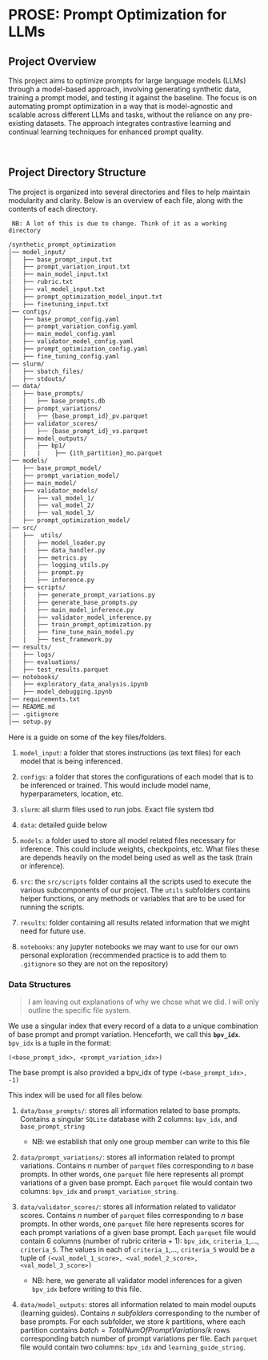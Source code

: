 # PROSE: Prompt Optimization for LLMs

## Project Overview

This project aims to optimize prompts for large language models (LLMs) through a model-based approach, involving generating synthetic data, training a prompt model, and testing it against the baseline. The focus is on automating prompt optimization in a way that is model-agnostic and scalable across different LLMs and tasks, without the reliance on any pre-existing datasets. The approach integrates contrastive learning and continual learning techniques for enhanced prompt quality.

<br>

## Project Directory Structure

The project is organized into several directories and files to help maintain modularity and clarity. Below is an overview of each file, along with the contents of each directory.

``` NB: A lot of this is due to change. Think of it as a working directory``` 

```md
/synthetic_prompt_optimization
│── model_input/
│   ├── base_prompt_input.txt
│   ├── prompt_variation_input.txt
│   ├── main_model_input.txt
│   ├── rubric.txt
│   ├── val_model_input.txt
│   ├── prompt_optimization_model_input.txt
│   ├── finetuning_input.txt
│── configs/
│   ├── base_prompt_config.yaml
│   ├── prompt_variation_config.yaml
│   ├── main_model_config.yaml
│   ├── validator_model_config.yaml
│   ├── prompt_optimization_config.yaml
│   ├── fine_tuning_config.yaml
│── slurm/
│   ├── sbatch_files/
│   ├── stdouts/
│── data/
│   ├── base_prompts/
│   │   ├── base_prompts.db
│   ├── prompt_variations/
│   │   ├── {base_prompt_id}_pv.parquet
│   ├── validator_scores/
│   │   ├── {base_prompt_id}_vs.parquet
│   ├── model_outputs/
│   │   ├── bp1/
│   │   |    ├── {ith_partition}_mo.parquet
│── models/
│   ├── base_prompt_model/
│   ├── prompt_variation_model/
│   ├── main_model/
│   ├── validator_models/
│   │   ├── val_model_1/
│   │   ├── val_model_2/
│   │   ├── val_model_3/
│   ├── prompt_optimization_model/
│── src/
│   ├──  utils/
│   │   ├── model_loader.py
│   │   ├── data_handler.py
│   │   ├── metrics.py
│   │   ├── logging_utils.py
│   │   ├── prompt.py
│   │   ├── inference.py
│   ├── scripts/
│   │   ├── generate_prompt_variations.py
│   │   ├── generate_base_prompts.py
│   │   ├── main_model_inference.py
│   │   ├── validator_model_inference.py
│   │   ├── train_prompt_optimization.py
│   │   ├── fine_tune_main_model.py
│   │   ├── test_framework.py
│── results/
│   ├── logs/
│   ├── evaluations/
│   ├── test_results.parquet
│── notebooks/
│   ├── exploratory_data_analysis.ipynb
│   ├── model_debugging.ipynb
│── requirements.txt
│── README.md
│── .gitignore
│── setup.py
```

Here is a guide on some of the key files/folders.

1. `model_input`: a folder that stores instructions (as text files) for each model that is being inferenced.

2. `configs`: a folder that stores the configurations of each model that is to be inferenced or trained. This would include model name, hyperparameters, location, etc.

3. `slurm`: all slurm files used to run jobs. Exact file system tbd

4. `data`: detailed guide below

5. `models`: a folder used to store all model related files necessary for inference. This could include weights, checkpoints, etc. What files these are depends heavily on the model being used as well as the task (train or inference).

6. `src`: the `src/scripts` folder contains all the scripts used to execute the various subcomponents of our project. The `utils` subfolders contains helper functions, or any methods or variables that are to be used for running the scripts.

7. `results`: folder containing all results related information that we might need for future use.

8. `notebooks`: any jupyter notebooks we may want to use for our own personal exploration (recommended practice is to add them to `.gitignore` so they are not on the repository)


### Data Structures

> I am leaving out explanations of why we chose what we did. I will only outline the specific file system.

We use a singular index that every record of a data to a unique combination of base prompt and prompt variation. Henceforth, we call this **`bpv_idx`**. `bpv_idx` is a tuple in the format: 

`(<base_prompt_idx>, <prompt_variation_idx>)`

The base prompt is also provided a bpv_idx of type
`(<base_prompt_idx>, -1)`

This index will be used for all files below.

1.  `data/base_prompts/`: stores all information related to base prompts. Contains a singular `SQLite` database with 2 columns: `bpv_idx`, and `base_prompt_string`
    - NB: we establish that only one group member can write to this file


2. `data/prompt_variations/`: stores all information related to prompt variations. Contains $n$ number of `parquet` files corresponding to $n$ base prompts. In other words, one `parquet` file here represents all prompt variations of a given base prompt. Each `parquet` file would contain two columns: `bpv_idx` and `prompt_variation_string`.


3. `data/validator_scores/`: stores all information related to validator scores. Contains $n$ number of `parquet` files corresponding to $n$ base prompts. In other words, one `parquet` file here represents scores for each prompt variations of a given base prompt. Each `parquet` file would contain 6 columns (number of rubric criteria + 1): `bpv_idx`, `criteria_1`,..., `criteria_5`. The values in each of `criteria_1`,..., `criteria_5` would be a tuple of `(<val_model_1_score>, <val_model_2_score>, <val_model_3_score>)`
    - NB: here, we generate all validator model inferences for a given `bpv_idx` before writing to this file.

4. `data/model_outputs`: stores all information related to main model ouputs (learning guides). Contains $n$ *subfolders* corresponding to the number of base prompts. For each subfolder, we store $k$ partitions, where each partition contains $batch = TotalNumOfPromptVariations/k$ rows corresponding batch number of prompt variations per file. Each `parquet` file would contain two columns: `bpv_idx` and `learning_guide_string`.

